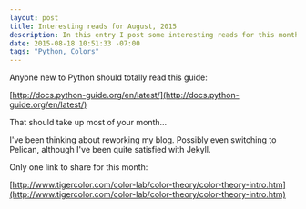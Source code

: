 ```yaml
---
layout: post
title: Interesting reads for August, 2015
description: In this entry I post some interesting reads for this month.
date: 2015-08-18 10:51:33 -07:00
tags: "Python, Colors"
---
```


Anyone new to Python should totally read this guide:

[http://docs.python-guide.org/en/latest/](http://docs.python-guide.org/en/latest/)

That should take up most of your month...

I've been thinking about reworking my blog. Possibly even switching to Pelican, although I've been quite satisfied with Jekyll.

Only one link to share for this month:

[http://www.tigercolor.com/color-lab/color-theory/color-theory-intro.htm](http://www.tigercolor.com/color-lab/color-theory/color-theory-intro.htm)